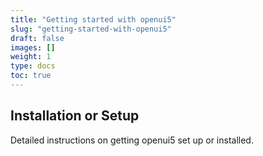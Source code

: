 ```yaml
---
title: "Getting started with openui5"
slug: "getting-started-with-openui5"
draft: false
images: []
weight: 1
type: docs
toc: true
---
```


## Installation or Setup
Detailed instructions on getting openui5 set up or installed.

